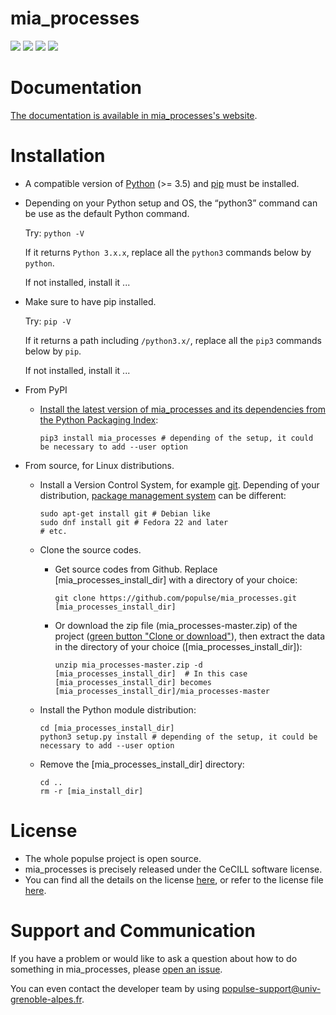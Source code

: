 # mia_processes

<!-- [![](https://codecov.io/github/populse/mia_processes/coverage.svg?branch=master)](https://codecov.io/github/populse/mia_processes) -->
[![](https://img.shields.io/badge/license-CeCILL-blue.svg)](https://github.com/populse/mia_processes/blob/master/LICENSE)
[![](https://img.shields.io/pypi/v/mia_processes.svg)](https://pypi.org/project/mia_processes/)
[![](https://img.shields.io/badge/python-3.5%2C%203.6%2C%203.7-yellow.svg)](#)
[![](https://img.shields.io/badge/platform-Linux%2C%20OSX%2C%20Windows-orange.svg)](#)

# Documentation

[The documentation is available in mia_processes's website](https://populse.github.io/mia_processes).

# Installation

* A compatible version of [Python](https://www.python.org/) (>= 3.5) and [pip](https://packaging.python.org/guides/tool-recommendations/) must be installed.

* Depending on your Python setup and OS, the “python3” command can be use as the default Python command.

    Try:
        `python -V`
	
    If it returns `Python 3.x.x`, replace all the `python3` commands below by `python`.
    
    If not installed, install it ...
 
 * Make sure to have pip installed.
 
    Try:
        `pip -V`

    If it returns a path including `/python3.x/`, replace all the `pip3` commands below by `pip`.
    
    If not installed, install it ...
    
* From PyPI

  * [Install the latest version of mia_processes and its dependencies from the Python Packaging Index](https://docs.python.org/3/installing/index.html):
  
        pip3 install mia_processes # depending of the setup, it could be necessary to add --user option

* From source, for Linux distributions.

  * Install a Version Control System, for example [git](https://git-scm.com/book/en/v2/Getting-Started-About-Version-Control). Depending of your distribution, [package management system](https://en.wikipedia.org/wiki/Package_manager) can be different:
  
        sudo apt-get install git # Debian like
        sudo dnf install git # Fedora 22 and later
        # etc.
	
  * Clone the source codes.

    * Get source codes from Github. Replace [mia_processes_install_dir] with a directory of your choice:

          git clone https://github.com/populse/mia_processes.git [mia_processes_install_dir]

    * Or download the zip file (mia_processes-master.zip) of the project ([green button "Clone or download"](https://github.com/populse/mia_processes)), then extract the data in the directory of your choice ([mia_processes_install_dir]):

          unzip mia_processes-master.zip -d [mia_processes_install_dir]  # In this case [mia_processes_install_dir] becomes [mia_processes_install_dir]/mia_processes-master
	
  * Install the Python module distribution:

        cd [mia_processes_install_dir]  
        python3 setup.py install # depending of the setup, it could be necessary to add --user option

  * Remove the [mia_processes_install_dir] directory:

        cd ..  
        rm -r [mia_install_dir]  

# License

* The whole populse project is open source.
* mia_processes is precisely released under the CeCILL software license.
* You can find all the details on the license [here](http://www.cecill.info/licences/Licence_CeCILL_V2.1-en.html), or refer to the license file [here](https://github.com/populse/mia_processes/blob/master/LICENSE).

# Support and Communication

If you have a problem or would like to ask a question about how to do something in mia_processes, please [open an issue](https://github.com/populse/mia_processes/issues).

You can even contact the developer team by using populse-support@univ-grenoble-alpes.fr.
